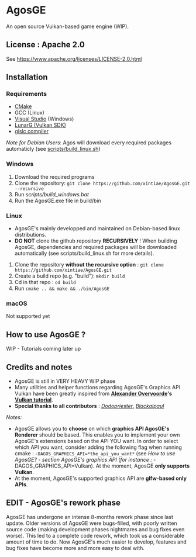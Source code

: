 # AgosGE
An open source Vulkan-based game engine (WIP).

## License : Apache 2.0
See https://www.apache.org/licenses/LICENSE-2.0.html

## Installation

### Requirements
- [CMake](https://cmake.org/download/)
- GCC (Linux)
- [Visual Studio](https://visualstudio.microsoft.com/) (Windows)
- [LunarG (Vulkan SDK)](https://vulkan.lunarg.com/sdk/home)
- [glslc compiler](https://github.com/google/shaderc/blob/main/downloads.md)

*Note for Debian Users*: Agos will download every required packages automaticly (see [scripts/build_linux.sh](https://github.com/xintiae/AgosGE/blob/main/scripts/build_linux.sh))

### Windows
1. Download the required programs
2. Clone the repository: ```git clone https://github.com/xintiae/AgosGE.git --recursive```
3. Run *scripts/build_windows.bat*
4. Run the AgosGE.exe file in build/bin

### Linux
- AgosGE's mainly developped and maintained on Debian-based linux distributions.
- **DO NOT** clone the github repository **RECURSIVELY** ! When building AgosGE, dependencies and required packages will be downloaded automatically (see scripts/build_linux.sh for more details).
1. Clone the repository **without the recursive option** : ```git clone https://github.com/xintiae/AgosGE.git```
2. Create a build repo (e.g. "build"): ```mkdir build```
3. Cd in that repo : ```cd build```
4. Run ```cmake .. && make && ./bin/AgosGE```

### macOS
Not supported yet


## How to use AgosGE ?
WIP - Tutorials coming later up

## Credits and notes
- AgosGE is still in VERY HEAVY WIP phase
- Many utilities and helper functions regarding AgosGE's Graphics API Vulkan have been greatly inspired from **[Alexander Overvoorde](https://github.com/Overv)'s [Vulkan tutorial](https://vulkan-tutorial.com/)**.
- **Special thanks to all contributors** :
    *[Dodopriester](https://github.com/Dodopriester)*,
    *[Blackalpaul](https://github.com/Blackalpaul)*

*Notes:*
- AgosGE allows you to **choose** on which **graphics API AgosGE's Renderer** should be based. This enables you to implement your own AgosGE's extensions based on the API YOU want. In order to select which API you want, consider adding the following flag when running cmake : ```-DAGOS_GRAPHICS_API=*the_api_you_want*``` (see *How to use AgosGE? - section AgosGE's graphics API* (*for instance :* -DAGOS_GRAPHICS_API=Vulkan). At the moment, AgosGE **only supports Vulkan**.
- At the moment, AgosGE's supported graphics API are **glfw-based only APIs**. 

## EDIT - AgosGE's rework phase
AgosGE has undergone an intense 8-months rework phase since last update.
Older versions of AgosGE were bugs-filled, with poorly written source code (making development phases nightmares and bug fixes even worse).
This led to a complete code rework, which took us a considerable amount of time to do.
Now AgosGE's much easier to develop, features and bug fixes have become more and more easy to deal with.

